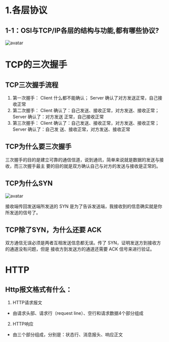 <!--
 * @Author: 孙浩然
 * @Date: 2020-07-24 15:15:07
 * @LastEditors: 孙浩然
 * @LastEditTime: 2020-07-27 08:27:09
 * @FilePath: \docs\4.interview\6-计算机网络.md
 * @博客地址: 个人博客，如果各位客官觉得不错，请点个赞，谢谢。[地址](https://codefool0307.github.io/Java-Point/#/)，如对源码有异议请在我的博客中提问
--> 
# 1.各层协议

## 1-1：OSI与TCP/IP各层的结构与功能,都有哪些协议?

![avatar](http://qd6kny79g.bkt.clouddn.com/01-TCP%E9%9D%A2%E7%BB%8F.jpg)


# TCP的三次握手

## TCP三次握手流程

1. 第⼀次握⼿： Client 什么都不能确认； Server 确认了对⽅发送正常，⾃⼰接收正常
2. 第⼆次握⼿： Client 确认了：⾃⼰发送、接收正常，对⽅发送、接收正常； Server 确认了：对⽅发送
正常，⾃⼰接收正常
3. 第三次握⼿： Client 确认了：⾃⼰发送、接收正常，对⽅发送、接收正常； Server 确认了：⾃⼰发
送、接收正常，对⽅发送、接收正常


## TCP为什么要三次握⼿

三次握⼿的⽬的是建⽴可靠的通信信道，说到通讯，简单来说就是数据的发送与接收，⽽三次握⼿最主
要的⽬的就是双⽅确认⾃⼰与对⽅的发送与接收是正常的。

## TCP为什么SYN

![avatar](http://qd6kny79g.bkt.clouddn.com/01-TCP%E9%9D%A2%E7%BB%8F.jpg)

接收端传回发送端所发送的 SYN 是为了告诉发送端，我接收到的信息确实就是你所发送的信号了。

## TCP除了SYN，为什么还要 ACK

双⽅通信⽆误必须是两者互相发送信息都⽆误。传了 SYN，证明发送⽅到接收⽅的通道没有问题，但是
接收⽅到发送⽅的通道还需要 ACK 信号来进⾏验证。


# HTTP

## Http报文格式有什么：

1. HTTP请求报文

  * 由请求头部、请求行（request line）、空行和请求数据4个部分组成

2. HTTP响应

  * 由三个部分组成，分别是：状态行、消息报头、响应正文






